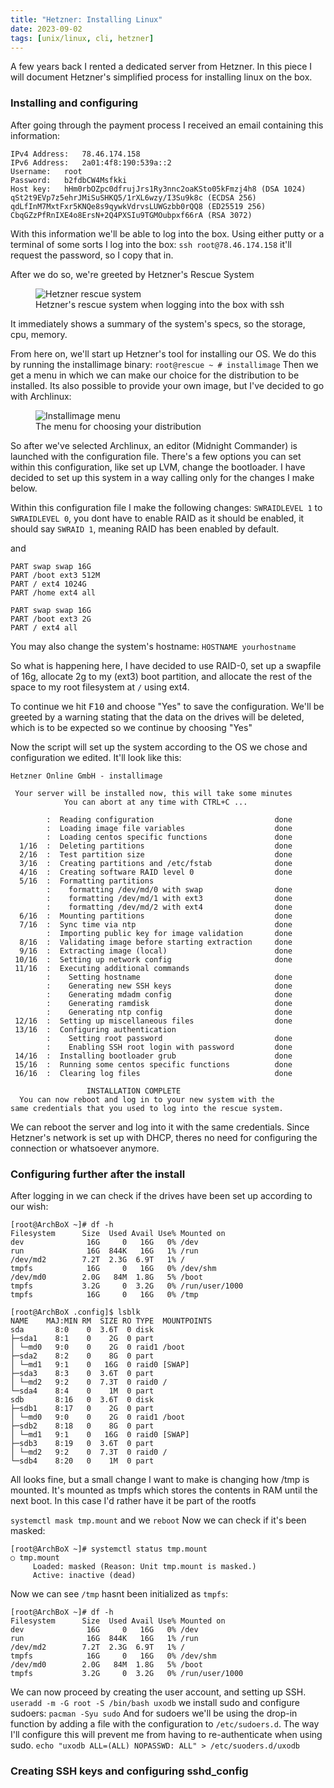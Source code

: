 ```yaml
---
title: "Hetzner: Installing Linux"
date: 2023-09-02
tags: [unix/linux, cli, hetzner]
---
```

A few years back I rented a dedicated server from Hetzner. In this piece I will document Hetzner's simplified process for installing linux on the box.

### Installing and configuring

After going through the payment process I received an email containing this information:

```
IPv4 Address:	78.46.174.158
IPv6 Address:	2a01:4f8:190:539a::2
Username:	root
Password:	b2fdbCW4Msfkki
Host key:	hHm0rbOZpc0dfrujJrs1Ry3nnc2oaKSto05kFmzj4h8 (DSA 1024)
qSt2t9EVp7z5ehrJMiSuSHKQ5/1rXL6wzy/I3Su9k8c (ECDSA 256)
qdLfInM7MxtFxr5KNQe8s9qywkVdrvsLUWGzbb0rQQ8 (ED25519 256)
CbqGZzPfRnIXE4o8ErsN+2Q4PXSIu9TGMOubpxf66rA (RSA 3072)
```

With this information we'll be able to log into the box. Using either putty or a terminal of some sorts I log into the box: `ssh root@78.46.174.158` it'll request the password, so I copy that in.

After we do so, we're greeted by Hetzner's Rescue System

<figure>
<img src="/hetzner-installing-linux/rescue.png" alt="Hetzner rescue system">
<figcaption>Hetzner's rescue system when logging into the box with ssh</figcaption>
</figure>

It immediately shows a summary of the system's specs, so the storage, cpu, memory.

From here on, we'll start up Hetzner's tool for installing our OS. We do this by running the installimage binary:
`root@rescue ~ # installimage`
Then we get a menu in which we can make our choice for the distribution to be installed. Its also possible to provide your own image, but I've decided to go with Archlinux:
<figure>
<img src"/hetzner-installing-linux/installimage_menu.png" alt="Installimage menu">
<figcaption>The menu for choosing your distribution</figcaption>
</figure>

So after we've selected Archlinux, an editor (Midnight Commander) is launched with the configuration file.
There's a few options you can set within this configuration, like set up LVM, change the bootloader. I have decided to set up this system in a way calling only for the changes I make below.

Within this configuration file I make the following changes:
`SWRAIDLEVEL 1` to `SWRAIDLEVEL 0`, you dont have to enable RAID as it should be enabled, it should say `SWRAID 1`, meaning RAID has been enabled by default.

and
```
PART swap swap 16G
PART /boot ext3 512M
PART / ext4 1024G
PART /home ext4 all
```

```
PART swap swap 16G
PART /boot ext3 2G
PART / ext4 all
```
You may also change the system's hostname:
`HOSTNAME yourhostname`

So what is happening here, I have decided to use RAID-0, set up a swapfile of 16g, allocate 2g to my (ext3) boot partition, and allocate the rest of the space to my root filesystem at `/` using ext4.

To continue we hit <kbd>F10</kbd> and choose "Yes" to save the configuration.
We'll be greeted by a warning stating that the data on the drives will be deleted, which is to be expected so we continue by choosing "Yes"

Now the script will set up the system according to the OS we chose and configuration we edited. It'll look like this:

```
Hetzner Online GmbH - installimage
 
 Your server will be installed now, this will take some minutes
            You can abort at any time with CTRL+C ...
 
        :  Reading configuration                           done
        :  Loading image file variables                    done
        :  Loading centos specific functions               done
  1/16  :  Deleting partitions                             done
  2/16  :  Test partition size                             done
  3/16  :  Creating partitions and /etc/fstab              done
  4/16  :  Creating software RAID level 0                  done
  5/16  :  Formatting partitions
        :    formatting /dev/md/0 with swap                done
        :    formatting /dev/md/1 with ext3                done
        :    formatting /dev/md/2 with ext4                done
  6/16  :  Mounting partitions                             done
  7/16  :  Sync time via ntp                               done
        :  Importing public key for image validation       done
  8/16  :  Validating image before starting extraction     done
  9/16  :  Extracting image (local)                        done
 10/16  :  Setting up network config                       done
 11/16  :  Executing additional commands
        :    Setting hostname                              done
        :    Generating new SSH keys                       done
        :    Generating mdadm config                       done
        :    Generating ramdisk                            done
        :    Generating ntp config                         done
 12/16  :  Setting up miscellaneous files                  done
 13/16  :  Configuring authentication
        :    Setting root password                         done
        :    Enabling SSH root login with password         done
 14/16  :  Installing bootloader grub                      done
 15/16  :  Running some centos specific functions          done
 16/16  :  Clearing log files                              done
 
                 INSTALLATION COMPLETE
  You can now reboot and log in to your new system with the
same credentials that you used to log into the rescue system.
```

We can reboot the server and log into it with the same credentials.
Since Hetzner's network is set up with DHCP, theres no need for configuring the connection or whatsoever anymore.

### Configuring further after the install

After logging in we can check if the drives have been set up according to our wish:

```
[root@ArchBoX ~]# df -h
Filesystem      Size  Used Avail Use% Mounted on
dev              16G     0   16G   0% /dev
run              16G  844K   16G   1% /run
/dev/md2        7.2T  2.3G  6.9T   1% /
tmpfs            16G     0   16G   0% /dev/shm
/dev/md0        2.0G   84M  1.8G   5% /boot
tmpfs           3.2G     0  3.2G   0% /run/user/1000
tmpfs			 16G	 0	 16G   0% /tmp
```

```
[root@ArchBoX .config]$ lsblk
NAME    MAJ:MIN RM  SIZE RO TYPE  MOUNTPOINTS
sda       8:0    0  3.6T  0 disk
├─sda1    8:1    0    2G  0 part
│ └─md0   9:0    0    2G  0 raid1 /boot
├─sda2    8:2    0    8G  0 part
│ └─md1   9:1    0   16G  0 raid0 [SWAP]
├─sda3    8:3    0  3.6T  0 part
│ └─md2   9:2    0  7.3T  0 raid0 /
└─sda4    8:4    0    1M  0 part
sdb       8:16   0  3.6T  0 disk
├─sdb1    8:17   0    2G  0 part
│ └─md0   9:0    0    2G  0 raid1 /boot
├─sdb2    8:18   0    8G  0 part
│ └─md1   9:1    0   16G  0 raid0 [SWAP]
├─sdb3    8:19   0  3.6T  0 part
│ └─md2   9:2    0  7.3T  0 raid0 /
└─sdb4    8:20   0    1M  0 part
```

All looks fine, but a small change I want to make is changing how /tmp  is mounted. It's mounted as tmpfs which stores the contents in RAM until the next boot. In this case I'd rather have it be part of the rootfs

`systemctl mask tmp.mount` and we `reboot`
Now we can check if it's been masked:

```
[root@ArchBoX ~]# systemctl status tmp.mount
○ tmp.mount
     Loaded: masked (Reason: Unit tmp.mount is masked.)
     Active: inactive (dead)
```
Now we can see `/tmp` hasnt been initialized as `tmpfs`:

```
[root@ArchBoX ~]# df -h
Filesystem      Size  Used Avail Use% Mounted on
dev              16G     0   16G   0% /dev
run              16G  844K   16G   1% /run
/dev/md2        7.2T  2.3G  6.9T   1% /
tmpfs            16G     0   16G   0% /dev/shm
/dev/md0        2.0G   84M  1.8G   5% /boot
tmpfs           3.2G     0  3.2G   0% /run/user/1000
```

We can now proceed by creating the user account, and setting up SSH.
`useradd -m -G root -S /bin/bash uxodb`
we install sudo and configure sudoers: 
`pacman -Syu sudo`
And for sudoers we'll be using the drop-in function by adding a file with the configuration to `/etc/sudoers.d`. The way I'll configure this will prevent me from having to re-authenticate when using sudo.
`echo "uxodb ALL=(ALL) NOPASSWD: ALL" > /etc/suoders.d/uxodb`

### Creating SSH keys and configuring sshd_config



